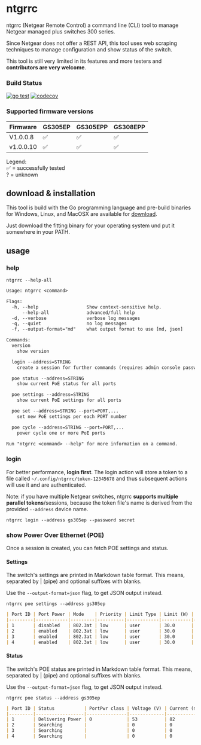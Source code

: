 # ntgrrc

ntgrrc (Netgear Remote Control) a command line (CLI) tool to manage Netgear managed plus switches 300 series.

Since Netgear does not offer a REST API, this tool uses web scraping techniques to
manage configuration and show status of the switch.

This tool is still very limited in its features and more testers and **contributors
are very welcome**.

### Build Status

[![go test](https://github.com/nitram509/ntgrrc/actions/workflows/go-test.yml/badge.svg)](https://github.com/nitram509/ntgrrc/actions/workflows/go-test.yml)
[![codecov](https://codecov.io/gh/nitram509/ntgrrc/branch/main/graph/badge.svg?token=8LVPP8JVKY)](https://codecov.io/gh/nitram509/ntgrrc)

### Supported firmware versions

| Firmware  | GS305EP | GS305EPP | GS308EPP |
|-----------|---------|----------|----------|
| V1.0.0.8  | ✅       | ✅        | ✅        |
| v1.0.0.10 | ✅       | ✅        | ✅        |

Legend: \
✅ = successfully tested \
?  = unknown


## download & installation

This tool is build with the Go programming language
and pre-build binaries for Windows, Linux, and MacOSX are available for [download](https://github.com/nitram509/ntgrrc/releases).

Just download the fitting binary for your operating system und put it somewhere in your PATH.

## usage

### help

```shell
ntgrrc --help-all
```

<!-- MARKDOWN-AUTO-DOCS:START (CODE:src=./help.txt) -->
<!-- The below code snippet is automatically added from ./help.txt -->
```txt
Usage: ntgrrc <command>

Flags:
  -h, --help                  Show context-sensitive help.
      --help-all              advanced/full help
  -d, --verbose               verbose log messages
  -q, --quiet                 no log messages
  -f, --output-format="md"    what output format to use [md, json]

Commands:
  version
    show version

  login --address=STRING
    create a session for further commands (requires admin console password)

  poe status --address=STRING
    show current PoE status for all ports

  poe settings --address=STRING
    show current PoE settings for all ports

  poe set --address=STRING --port=PORT,...
    set new PoE settings per each PORT number

  poe cycle --address=STRING --port=PORT,...
    power cycle one or more PoE ports

Run "ntgrrc <command> --help" for more information on a command.
```
<!-- MARKDOWN-AUTO-DOCS:END -->

### login

For better performance, **login first**.
The login action will store a token to a file called ```~/.config/ntgrrc/token-12345678```
and thus subsequent actions will use it and are authenticated.

Note: if you have multiple Netgear switches, ntgrrc **supports multiple parallel tokens**/sessions,
because the token file's name is derived from the provided ```--address``` device name.

```shell
ntgrrc login --address gs305ep --password secret
```


### show Power Over Ethernet (POE)

Once a session is created, you can fetch POE settings and status.

#### Settings 

The switch's settings are printed in Markdown table format.
This means, separated by | (pipe) and optional suffixes with blanks.

Use the ```--output-format=json``` flag, to get JSON output instead.

```ntgrrc poe settings --address gs305ep```

```markdown
| Port ID | Port Power | Mode    | Priority | Limit Type | Limit (W) | Type     |
|---------|------------|---------|----------|------------|-----------|----------|
| 1       | disabled   | 802.3at | low      | user       | 30.0      | IEEE 802 |
| 2       | enabled    | 802.3at | low      | user       | 30.0      | IEEE 802 |
| 3       | enabled    | 802.3at | low      | user       | 30.0      | IEEE 802 |
| 4       | enabled    | 802.3at | low      | user       | 30.0      | IEEE 802 |
```

#### Status

The switch's POE status are printed in Markdown table format.
This means, separated by | (pipe) and optional suffixes with blanks.

Use the ```--output-format=json``` flag, to get JSON output instead.

```ntgrrc poe status --address gs305ep```

```markdown
| Port ID | Status           | PortPwr class | Voltage (V) | Current (mA) | PortPwr (W) | Temp. (°C) | Error status |
|---------|------------------|---------------|-------------|--------------|-------------|------------|--------------|
| 1       | Delivering Power | 0             | 53          | 82           | 4.40        | 30         | No Error     |
| 2       | Searching        |               | 0           | 0            | 0.00        | 30         | No Error     |
| 3       | Searching        |               | 0           | 0            | 0.00        | 30         | No Error     |
| 4       | Searching        |               | 0           | 0            | 0.00        | 30         | No Error     |
```
